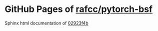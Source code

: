 GitHub Pages of [rafcc/pytorch-bsf](https://github.com/rafcc/pytorch-bsf.git)
===
Sphinx html documentation of [02923f4b](https://github.com/rafcc/pytorch-bsf/tree/02923f4bab3ed609d305848e95dfcb0f534791e7)
